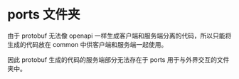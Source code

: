 # ports 文件夹

由于 protobuf 无法像 openapi 一样生成客户端和服务端分离的代码，所以只能将生成的代码放在 common 中供客户端和服务端一起使用。

因此 protobuf 生成的代码的服务端部分无法存在于 ports 用于与外界交互的文件夹中。
